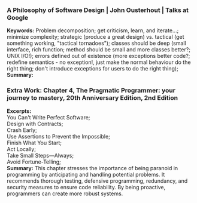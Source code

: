 ### A Philosophy of Software Design | John Ousterhout | Talks at Google
**Keywords:** Problem decomposition; get criticism, learn, and iterate...; minimize complexity; strategic (produce a great design) vs. tactical (get something working, "tactical tornadoes"); classes should be deep (small interface, rich function; method should be small and more classes better?; UNIX I/O!); errors defined out of existence (more exceptions better code?; redefine semantics - no exception!, just make the normal behaviour do the right thing; don't introduce exceptions for users to do the right thing);
**Summary:**


### Extra Work: Chapter 4, The Pragmatic Programmer: your journey to mastery, 20th Anniversary Edition, 2nd Edition  
**Excerpts:**  
You Can't Write Perfect Software;  
Design with Contracts;  
Crash Early;  
Use Assertions to Prevent the Impossible;  
Finish What You Start;  
Act Locally;  
Take Small Steps—Always;  
Avoid Fortune-Telling;  
**Summary:** This chapter stresses the importance of being paranoid in programming by anticipating and handling potential problems. It recommends thorough testing, defensive programming, redundancy, and security measures to ensure code reliability. By being proactive, programmers can create more robust systems.
